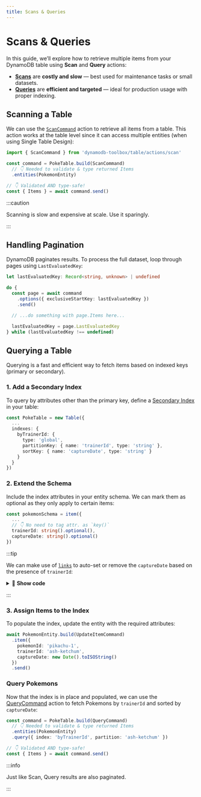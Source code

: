 ```yaml
---
title: Scans & Queries
---
```


# Scans & Queries

In this guide, we’ll explore how to retrieve multiple items from your DynamoDB table using **Scan** and **Query** actions:

- [**Scans**](https://docs.aws.amazon.com/amazondynamodb/latest/APIReference/API_Scan.html) are **costly and slow** — best used for maintenance tasks or small datasets.
- [**Queries**](https://docs.aws.amazon.com/amazondynamodb/latest/APIReference/API_Query.html) are **efficient and targeted** — ideal for production usage with proper indexing.

## Scanning a Table

We can use the [`ScanCommand`](../../2-tables/2-actions/1-scan/index.md) action to retrieve all items from a table. This action works at the table level since it can access multiple entities (when using Single Table Design):

```ts
import { ScanCommand } from 'dynamodb-toolbox/table/actions/scan'

const command = PokeTable.build(ScanCommand)
  // 👇 Needed to validate & type returned Items
  .entities(PokemonEntity)

// 👇 Validated AND type-safe!
const { Items } = await command.send()
```

:::caution

Scanning is slow and expensive at scale. Use it sparingly.

:::

## Handling Pagination

DynamoDB paginates results. To process the full dataset, loop through pages using `LastEvaluatedKey`:

```ts
let lastEvaluatedKey: Record<string, unknown> | undefined

do {
  const page = await command
    .options({ exclusiveStartKey: lastEvaluatedKey })
    .send()

  // ...do something with page.Items here...

  lastEvaluatedKey = page.LastEvaluatedKey
} while (lastEvaluatedKey !== undefined)
```

## Querying a Table

Querying is a fast and efficient way to fetch items based on indexed keys (primary or secondary).

### 1. Add a Secondary Index

To query by attributes other than the primary key, define a [Secondary Index](https://docs.aws.amazon.com/amazondynamodb/latest/developerguide/SecondaryIndexes.html) in your table:

```typescript
const PokeTable = new Table({
  ...
  indexes: {
    byTrainerId: {
      type: 'global',
      partitionKey: { name: 'trainerId', type: 'string' },
      sortKey: { name: 'captureDate', type: 'string' }
    }
  }
})
```

### 2. Extend the Schema

Include the index attributes in your entity schema. We can mark them as optional as they only apply to certain items:

```ts
const pokemonSchema = item({
  ...
  // 👇 No need to tag attr. as `key()`
  trainerId: string().optional(),
  captureDate: string().optional()
})
```

:::tip

We can make use of [`links`](../../4-schemas/2-defaults-and-links/index.md) to auto-set or remove the `captureDate` based on the presence of `trainerId`:

<details className="details-in-admonition">
<summary>🔎 <b>Show code</b></summary>

```ts
import {
  isRemoval,
  $remove
} from 'dynamodb-toolbox/entity/actions/update/symbols'

const pokemonSchema = item({
  ...
  trainerId: string().optional()
}).and(prevSchema => ({
  captureDate: string()
    .optional()
    .putLink<typeof prevSchema>(({ trainerId }) =>
      trainerId !== undefined
        ? new Date().toISOString()
        : undefined
    )
    .updateLink<typeof prevSchema>(({ trainerId }) => {
      if (isRemoval(trainerId)) {
        // Remove captureDate if trainerId is removed
        return $remove()
      }

      return trainerId !== undefined
        ? new Date().toISOString()
        : undefined
    })
}))
```

</details>

:::

### 3. Assign Items to the Index

To populate the index, update the entity with the required attributes:

```ts
await PokemonEntity.build(UpdateItemCommand)
  .item({
    pokemonId: 'pikachu-1',
    trainerId: 'ash-ketchum',
    captureDate: new Date().toISOString()
  })
  .send()
```

### Query Pokemons

Now that the index is in place and populated, we can use the [QueryCommand](../../2-tables/2-actions/2-query/index.md) action to fetch Pokemons by `trainerId` and sorted by `captureDate`:

```ts
const command = PokeTable.build(QueryCommand)
  // 👇 Needed to validate & type returned Items
  .entities(PokemonEntity)
  .query({ index: 'byTrainerId', partition: 'ash-ketchum' })

// 👇 Validated AND type-safe!
const { Items } = await command.send()
```

:::info

Just like Scan, Query results are also paginated.

:::
